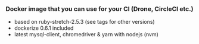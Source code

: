 ### Docker image that you can use for your CI (Drone, CircleCI etc.)

- based on ruby-stretch-2.5.3 (see tags for other versions)
- dockerize 0.6.1 included
- latest mysql-client, chromedriver & yarn with nodejs (nvm)
